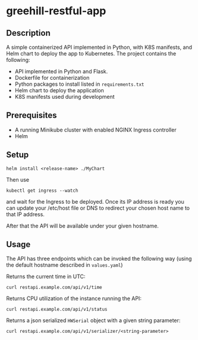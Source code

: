 # greehill-restful-app
## Description
A simple containerized API implemented in Python, with K8S manifests, and Helm chart to deploy the app to Kubernetes. The project contains the following:
* API implemented in Python and Flask.
* Dockerfile for containerization
* Python packages to install listed in `requirements.txt`
* Helm chart to deploy the application
* K8S manifests used during development 
## Prerequisites
* A running Minikube cluster with enabled NGINX Ingress controller
* Helm
## Setup
`helm install <release-name> ./MyChart`

Then use

`kubectl get ingress --watch`

and wait for the Ingress to be deployed. Once its IP address is ready you can update your /etc/host file or DNS to redirect your chosen host name to that IP address.

After that the API will be available under your given hostname.

## Usage

The API has three endpoints which can be invoked the following way (using the default hostname described in `values.yaml`)

Returns the current time in UTC:

`curl restapi.example.com/api/v1/time`

Returns CPU utilization of the instance running the API:

`curl restapi.example.com/api/v1/status`

Returns a json serialized `HWSerial` object with a given string parameter:

`curl restapi.example.com/api/v1/serializer/<string-parameter>`


